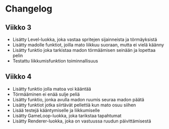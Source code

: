 # Changelog

## Viikko 3

- Lisätty Level-luokka, joka vastaa spritejen sijainneista ja törmäyksistä
- Lisätty madolle funktiot, joilla mato liikkuu suoraan, mutta ei vielä käänny
- Lisätty funktio joka tarkistaa madon törmäämisen seinään ja lopettaa pelin
- Testattu liikkumisfunktion toiminnallisuus

## Viikko 4

- Lisätty funktio jolla matoa voi kääntää
- Törmääminen ei enää sulje peliä
- Lisätty funktio, jonka avulla madon ruumis seuraa madon päätä
- Lisätty funktiot jotka siirtävät pellettiä kun mato osuu siihen
- Lisää testejä kääntymiselle ja liikkumiselle
- Lisätty GameLoop-luokka, joka tarikstaa tapahtumat
- Lisätty Renderer-luokka, joka on vastuussa ruudun päivittämisestä
